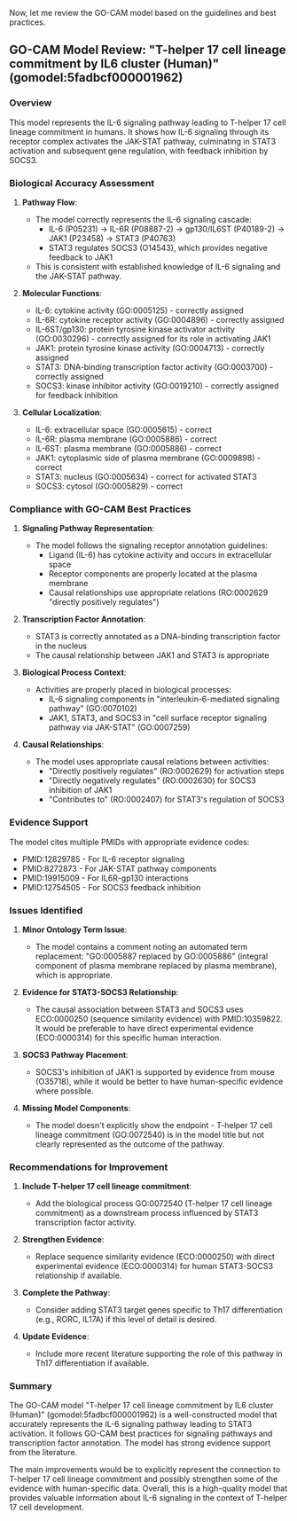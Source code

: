 Now, let me review the GO-CAM model based on the guidelines and best practices.

## GO-CAM Model Review: "T-helper 17 cell lineage commitment by IL6 cluster (Human)" (gomodel:5fadbcf000001962)

### Overview
This model represents the IL-6 signaling pathway leading to T-helper 17 cell lineage commitment in humans. It shows how IL-6 signaling through its receptor complex activates the JAK-STAT pathway, culminating in STAT3 activation and subsequent gene regulation, with feedback inhibition by SOCS3.

### Biological Accuracy Assessment

1. **Pathway Flow**: 
   - The model correctly represents the IL-6 signaling cascade:
     - IL-6 (P05231) → IL-6R (P08887-2) → gp130/IL6ST (P40189-2) → JAK1 (P23458) → STAT3 (P40763)
     - STAT3 regulates SOCS3 (O14543), which provides negative feedback to JAK1
   - This is consistent with established knowledge of IL-6 signaling and the JAK-STAT pathway.

2. **Molecular Functions**:
   - IL-6: cytokine activity (GO:0005125) - correctly assigned
   - IL-6R: cytokine receptor activity (GO:0004896) - correctly assigned
   - IL-6ST/gp130: protein tyrosine kinase activator activity (GO:0030296) - correctly assigned for its role in activating JAK1
   - JAK1: protein tyrosine kinase activity (GO:0004713) - correctly assigned
   - STAT3: DNA-binding transcription factor activity (GO:0003700) - correctly assigned
   - SOCS3: kinase inhibitor activity (GO:0019210) - correctly assigned for feedback inhibition

3. **Cellular Localization**:
   - IL-6: extracellular space (GO:0005615) - correct
   - IL-6R: plasma membrane (GO:0005886) - correct
   - IL-6ST: plasma membrane (GO:0005886) - correct
   - JAK1: cytoplasmic side of plasma membrane (GO:0009898) - correct
   - STAT3: nucleus (GO:0005634) - correct for activated STAT3
   - SOCS3: cytosol (GO:0005829) - correct

### Compliance with GO-CAM Best Practices

1. **Signaling Pathway Representation**:
   - The model follows the signaling receptor annotation guidelines:
     - Ligand (IL-6) has cytokine activity and occurs in extracellular space
     - Receptor components are properly located at the plasma membrane
     - Causal relationships use appropriate relations (RO:0002629 "directly positively regulates")

2. **Transcription Factor Annotation**:
   - STAT3 is correctly annotated as a DNA-binding transcription factor in the nucleus
   - The causal relationship between JAK1 and STAT3 is appropriate

3. **Biological Process Context**:
   - Activities are properly placed in biological processes:
     - IL-6 signaling components in "interleukin-6-mediated signaling pathway" (GO:0070102)
     - JAK1, STAT3, and SOCS3 in "cell surface receptor signaling pathway via JAK-STAT" (GO:0007259)

4. **Causal Relationships**:
   - The model uses appropriate causal relations between activities:
     - "Directly positively regulates" (RO:0002629) for activation steps
     - "Directly negatively regulates" (RO:0002630) for SOCS3 inhibition of JAK1
     - "Contributes to" (RO:0002407) for STAT3's regulation of SOCS3

### Evidence Support

The model cites multiple PMIDs with appropriate evidence codes:
- PMID:12829785 - For IL-6 receptor signaling
- PMID:8272873 - For JAK-STAT pathway components
- PMID:19915009 - For IL6R-gp130 interactions
- PMID:12754505 - For SOCS3 feedback inhibition

### Issues Identified

1. **Minor Ontology Term Issue**:
   - The model contains a comment noting an automated term replacement: "GO:0005887 replaced by GO:0005886" (integral component of plasma membrane replaced by plasma membrane), which is appropriate.

2. **Evidence for STAT3-SOCS3 Relationship**:
   - The causal association between STAT3 and SOCS3 uses ECO:0000250 (sequence similarity evidence) with PMID:10359822. It would be preferable to have direct experimental evidence (ECO:0000314) for this specific human interaction.

3. **SOCS3 Pathway Placement**:
   - SOCS3's inhibition of JAK1 is supported by evidence from mouse (O35718), while it would be better to have human-specific evidence where possible.

4. **Missing Model Components**:
   - The model doesn't explicitly show the endpoint - T-helper 17 cell lineage commitment (GO:0072540) is in the model title but not clearly represented as the outcome of the pathway.

### Recommendations for Improvement

1. **Include T-helper 17 cell lineage commitment**:
   - Add the biological process GO:0072540 (T-helper 17 cell lineage commitment) as a downstream process influenced by STAT3 transcription factor activity.

2. **Strengthen Evidence**:
   - Replace sequence similarity evidence (ECO:0000250) with direct experimental evidence (ECO:0000314) for human STAT3-SOCS3 relationship if available.

3. **Complete the Pathway**:
   - Consider adding STAT3 target genes specific to Th17 differentiation (e.g., RORC, IL17A) if this level of detail is desired.

4. **Update Evidence**:
   - Include more recent literature supporting the role of this pathway in Th17 differentiation if available.

### Summary

The GO-CAM model "T-helper 17 cell lineage commitment by IL6 cluster (Human)" (gomodel:5fadbcf000001962) is a well-constructed model that accurately represents the IL-6 signaling pathway leading to STAT3 activation. It follows GO-CAM best practices for signaling pathways and transcription factor annotation. The model has strong evidence support from the literature.

The main improvements would be to explicitly represent the connection to T-helper 17 cell lineage commitment and possibly strengthen some of the evidence with human-specific data. Overall, this is a high-quality model that provides valuable information about IL-6 signaling in the context of T-helper 17 cell development.